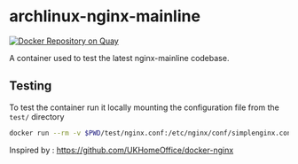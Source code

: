 # archlinux-nginx-mainline

[![Docker Repository on Quay](https://quay.io/repository/stefancocora/archlinux-nginx-mainline/status "Docker Repository on Quay")](https://quay.io/repository/stefancocora/archlinux-nginx-mainline)

A container used to test the latest nginx-mainline codebase.

## Testing
To test the container run it locally mounting the configuration file from the `test/` directory
```bash
docker run --rm -v $PWD/test/nginx.conf:/etc/nginx/conf/simplenginx.conf -e NGINX_CONFIG_FILE=/etc/nginx/conf/simplenginx.conf --rm stefancocora/archlinux-nginx-mainline:v1.11.1.4
```

Inspired by : https://github.com/UKHomeOffice/docker-nginx
